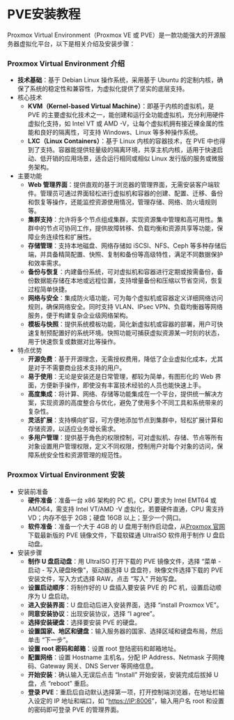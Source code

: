 
# PVE安装教程

Proxmox Virtual Environment（Proxmox VE 或 PVE）是一款功能强大的开源服务器虚拟化平台，以下是相关介绍及安装步骤：

### Proxmox Virtual Environment 介绍

- **技术基础**：基于 Debian Linux 操作系统，采用基于 Ubuntu 的定制内核，确保了系统的稳定性和兼容性，为虚拟化提供了坚实的底层支持。
- 核心技术
  - **KVM（Kernel-based Virtual Machine）**：即基于内核的虚拟机，是 PVE 的主要虚拟化技术之一，能创建和运行全功能虚拟机，充分利用硬件虚拟化支持，如 Intel VT 或 AMD -V，让每个虚拟机拥有接近裸金属的性能和良好的隔离性，可支持 Windows、Linux 等多种操作系统。
  - **LXC（Linux Containers）**：基于 Linux 内核的容器技术，在 PVE 中也得到了支持。容器能提供轻量级的隔离环境，共享主机内核，适用于快速启动、低开销的应用场景，适合运行相同或相似 Linux 发行版的服务或微服务架构。
- 主要功能
  - **Web 管理界面**：提供直观的基于浏览器的管理界面，无需安装客户端软件。管理员可通过界面轻松进行虚拟机和容器的创建、配置、迁移、备份和恢复等操作，还能监控资源使用情况，管理存储、网络、防火墙规则等。
  - **集群支持**：允许将多个节点组成集群，实现资源集中管理和高可用性。集群中的节点可协同工作，提供故障转移、负载均衡和资源共享等功能，保障业务连续性和扩展性。
  - **存储管理**：支持本地磁盘、网络存储如 iSCSI、NFS、Ceph 等多种存储后端，并具备精简配置、快照、复制和备份等高级特性，满足不同数据保护和效率需求。
  - **备份与恢复**：内建备份系统，可对虚拟机和容器进行定期或按需备份，备份数据能存储在本地或远程位置，支持增量备份和压缩以节省空间，恢复过程简单快捷。
  - **网络与安全**：集成防火墙功能，可为每个虚拟机或容器定义详细网络访问规则，确保网络安全。同时支持 VLAN、IPsec VPN、负载均衡器等网络服务，便于构建复杂企业级网络架构。
  - **模板与快照**：提供系统模板功能，简化新虚拟机或容器的部署，用户可快速复制预配置好的系统环境。快照功能可捕获虚拟资源某一时刻的状态，用于快速恢复或数据对比等操作。
- 特点优势
  - **开源免费**：基于开源理念，无需授权费用，降低了企业虚拟化成本，尤其是对于不需要商业技术支持的用户。
  - **易于使用**：无论是安装还是日常管理，都较为简单，有图形化的 Web 界面，方便新手操作，即使没有丰富技术经验的人员也能快速上手。
  - **高度集成**：将计算、网络、存储等功能集成在一个平台，提供统一解决方案，实现资源的高度整合与优化，避免了使用多个不同工具和系统带来的复杂性。
  - **灵活扩展**：支持横向扩容，可方便地添加节点到集群中，轻松扩展计算和存储资源，以适应业务增长需求。
  - **多用户管理**：提供基于角色的权限控制，可对虚拟机、存储、节点等所有对象设置用户管理权限，定义不同权限，控制用户对每个对象的访问，保障系统安全性和资源管理的规范性。

### Proxmox Virtual Environment 安装

- 安装前准备
  - **硬件准备**：准备一台 x86 架构的 PC 机，CPU 要求为 Intel EMT64 或 AMD64，需支持 Intel VT/AMD -V 虚拟化，若要硬件直通，CPU 需支持 VD；内存不低于 2GB；硬盘 16GB 以上；至少一个网口。
  - **软件准备**：准备一个大于 4GB 的 U 盘用于制作启动盘，从[Proxmox 官网](https://proxmox.com/en/downloads)下载最新版的 PVE 镜像文件，下载软碟通 UltraISO 软件用于制作 U 盘启动盘。
- 安装步骤
  - **制作 U 盘启动盘**：用 UltraISO 打开下载的 PVE 镜像文件，选择 “菜单 - 启动 - 写入硬盘映像”，驱动器选择 U 盘盘符，映像文件选择下载的 PVE 安装文件，写入方式选择 RAW，点击 “写入” 开始写盘。
  - **设置启动顺序**：将制作好的 U 盘插入要安装 PVE 的 PC 机，设置启动顺序为 U 盘启动。
  - **进入安装界面**：U 盘启动后进入安装界面，选择 “install Proxmox VE”。
  - **同意安装协议**：出现安装协议，选择 “I agree”。
  - **选择安装硬盘**：选择要安装 PVE 的硬盘。
  - **设置国家、地区和键盘**：输入服务器的国家、选择区域和键盘布局，然后单击 “下一步”。
  - **设置 root 密码和邮箱**：设置 root 登陆密码和邮箱地址。
  - **配置网络**：设置 Hostname 主机名，分配 IP Address、Netmask 子网掩码、Gateway 网关、DNS Server 等网络信息。
  - **开始安装**：确认输入无误后点击 “Install” 开始安装，安装完成后拔掉 U 盘，点 “reboot” 重启。
  - **登录 PVE**：重启后自动默认选择第一项，打开控制端浏览器，在地址栏输入设定的 IP 地址和端口，如 “[https://IP:8006](https://IP:8006/)”，输入用户名 root 和设置的密码即可登录 PVE 的管理界面。
